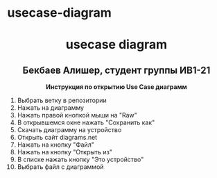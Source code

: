 # usecase-diagram 

<h1 align="center">usecase diagram</h1> 
<h2 align="center">Бекбаев Алишер, студент группы ИВ1-21</h2>
<p align="center"><b>Инструкция по открытию Use Case диаграмм </b></p>
<ol>
  <li> Выбрать ветку в репозитории </li>
  <li> Нажать на диаграмму </li>
  <li> Нажать правой кнопкой мыши на "Raw" </li>
  <li> В открывшемся окне нажать "Сохранить как" </li>
  <li> Скачать диаграмму на устройство </li>
  <li> Открыть сайт diagrams.net </li>
  <li> Нажать на кнопку "Файл" </li>
  <li> Нажать на кнопку "Открыть из" </li>
  <li> В списке нажать кнопку "Это устройство" </li>
  <li> Выбрать файл с диаграммой </li>
</ol>
